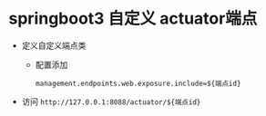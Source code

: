# springboot3 自定义 actuator端点

* 定义自定义端点类
  * 配置添加
    
    ```
    management.endpoints.web.exposure.include=${端点id}
    ```
* 访问 `http://127.0.0.1:8088/actuator/${端点id}`